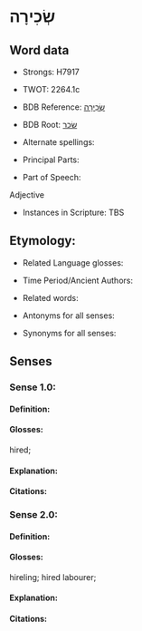 # שְׂכִירָה

<!-- Status: S2="NeedsEdits" -->
<!-- Lexica used for edits:   -->

## Word data

* Strongs: H7917

* TWOT: 2264.1c

* BDB Reference: [שְׂכִירָה](rc://en/bdb/dict/u.bk.ae)

* BDB Root: [שׂכר](rc://en/bdb/dict/u.bk.aa)

* Alternate spellings:

* Principal Parts:

* Part of Speech:

Adjective

* Instances in Scripture: TBS

## Etymology:

* Related Language glosses:

* Time Period/Ancient Authors:

* Related words:

* Antonyms for all senses:

* Synonyms for all senses:

## Senses

### Sense 1.0:

#### Definition:

#### Glosses:

hired; 

#### Explanation:

#### Citations:



### Sense 2.0:

#### Definition:

#### Glosses:

hireling; hired labourer; 

#### Explanation:

#### Citations:



